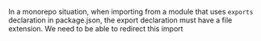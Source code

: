 In a monorepo situation, when importing from a module that uses `exports` declaration in package.json,
the export declaration must have a file extension.  We need to be able to redirect this import
